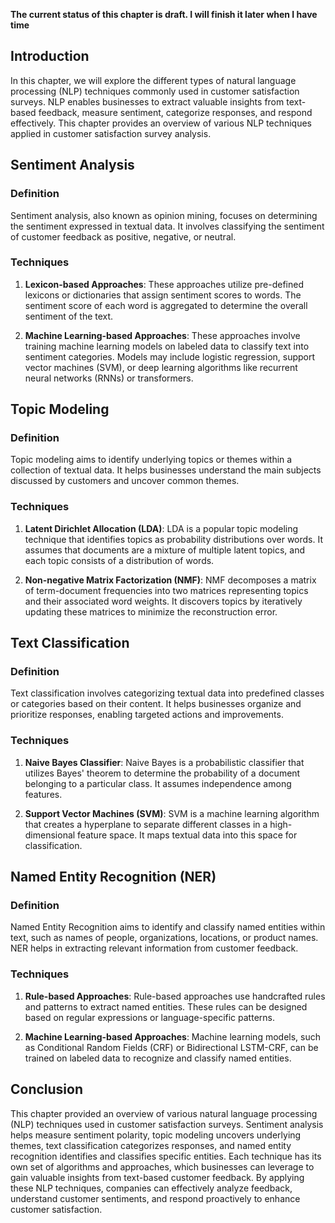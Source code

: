 **The current status of this chapter is draft. I will finish it later when I have time**

Introduction
------------

In this chapter, we will explore the different types of natural language processing (NLP) techniques commonly used in customer satisfaction surveys. NLP enables businesses to extract valuable insights from text-based feedback, measure sentiment, categorize responses, and respond effectively. This chapter provides an overview of various NLP techniques applied in customer satisfaction survey analysis.

Sentiment Analysis
------------------

### Definition

Sentiment analysis, also known as opinion mining, focuses on determining the sentiment expressed in textual data. It involves classifying the sentiment of customer feedback as positive, negative, or neutral.

### Techniques

1. **Lexicon-based Approaches**: These approaches utilize pre-defined lexicons or dictionaries that assign sentiment scores to words. The sentiment score of each word is aggregated to determine the overall sentiment of the text.

2. **Machine Learning-based Approaches**: These approaches involve training machine learning models on labeled data to classify text into sentiment categories. Models may include logistic regression, support vector machines (SVM), or deep learning algorithms like recurrent neural networks (RNNs) or transformers.

Topic Modeling
--------------

### Definition

Topic modeling aims to identify underlying topics or themes within a collection of textual data. It helps businesses understand the main subjects discussed by customers and uncover common themes.

### Techniques

1. **Latent Dirichlet Allocation (LDA)**: LDA is a popular topic modeling technique that identifies topics as probability distributions over words. It assumes that documents are a mixture of multiple latent topics, and each topic consists of a distribution of words.

2. **Non-negative Matrix Factorization (NMF)**: NMF decomposes a matrix of term-document frequencies into two matrices representing topics and their associated word weights. It discovers topics by iteratively updating these matrices to minimize the reconstruction error.

Text Classification
-------------------

### Definition

Text classification involves categorizing textual data into predefined classes or categories based on their content. It helps businesses organize and prioritize responses, enabling targeted actions and improvements.

### Techniques

1. **Naive Bayes Classifier**: Naive Bayes is a probabilistic classifier that utilizes Bayes' theorem to determine the probability of a document belonging to a particular class. It assumes independence among features.

2. **Support Vector Machines (SVM)**: SVM is a machine learning algorithm that creates a hyperplane to separate different classes in a high-dimensional feature space. It maps textual data into this space for classification.

Named Entity Recognition (NER)
------------------------------

### Definition

Named Entity Recognition aims to identify and classify named entities within text, such as names of people, organizations, locations, or product names. NER helps in extracting relevant information from customer feedback.

### Techniques

1. **Rule-based Approaches**: Rule-based approaches use handcrafted rules and patterns to extract named entities. These rules can be designed based on regular expressions or language-specific patterns.

2. **Machine Learning-based Approaches**: Machine learning models, such as Conditional Random Fields (CRF) or Bidirectional LSTM-CRF, can be trained on labeled data to recognize and classify named entities.

Conclusion
----------

This chapter provided an overview of various natural language processing (NLP) techniques used in customer satisfaction surveys. Sentiment analysis helps measure sentiment polarity, topic modeling uncovers underlying themes, text classification categorizes responses, and named entity recognition identifies and classifies specific entities. Each technique has its own set of algorithms and approaches, which businesses can leverage to gain valuable insights from text-based customer feedback. By applying these NLP techniques, companies can effectively analyze feedback, understand customer sentiments, and respond proactively to enhance customer satisfaction.
